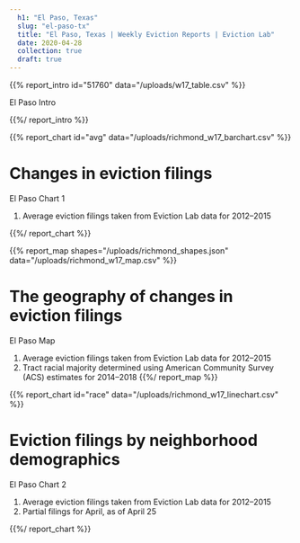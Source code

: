 ```yaml
---
  h1: "El Paso, Texas"
  slug: "el-paso-tx"
  title: "El Paso, Texas | Weekly Eviction Reports | Eviction Lab"
  date: 2020-04-28
  collection: true
  draft: true
---
```


{{% report_intro id="51760" data="/uploads/w17_table.csv" %}}

El Paso Intro

{{%/ report_intro %}}


{{% report_chart id="avg" data="/uploads/richmond_w17_barchart.csv" %}}

# Changes in eviction filings

El Paso Chart 1

  1. Average eviction filings taken from Eviction Lab data for 2012–2015 

{{%/ report_chart %}}


{{% report_map shapes="/uploads/richmond_shapes.json" data="/uploads/richmond_w17_map.csv" %}}

# The geography of changes in eviction filings

El Paso Map

  1. Average eviction filings taken from Eviction Lab data for 2012–2015
  2. Tract racial majority determined using American Community Survey (ACS) estimates for 2014–2018
{{%/ report_map %}}


{{% report_chart id="race" data="/uploads/richmond_w17_linechart.csv" %}}

# Eviction filings by neighborhood demographics

El Paso Chart 2

  1. Average eviction filings taken from Eviction Lab data for 2012–2015
  2. Partial filings for April, as of April 25

{{%/ report_chart %}}